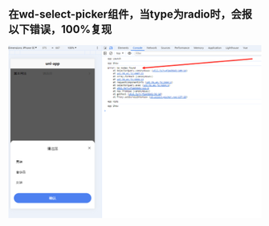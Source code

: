 ## 在wd-select-picker组件，当type为radio时，会报以下错误，100%复现

![image](./src/static/6CE2A6B0-462E-4f39-AD6E-DFE64C011902.png)